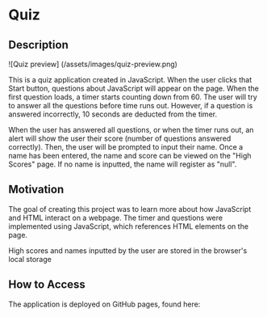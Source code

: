 # Quiz

## Description

![Quiz preview] (/assets/images/quiz-preview.png)

This is a quiz application created in JavaScript. When the user clicks that Start button, questions about JavaScript will appear on the page. When the first question loads, a timer starts counting down from 60. The user will try to answer all the questions before time runs out. However, if a question is answered incorrectly, 10 seconds are deducted from the timer.

When the user has answered all questions, or when the timer runs out, an alert will show the user their score (number of questions answered correctly). Then, the user will be prompted to input their name. Once a name has been entered, the name and score can be viewed on the "High Scores" page. If no name is inputted, the name will register as "null".

## Motivation

The goal of creating this project was to learn more about how JavaScript and HTML interact on a webpage. The timer and questions were implemented using JavaScript, which references HTML elements on the page.

High scores and names inputted by the user are stored in the browser's local storage

## How to Access

The application is deployed on GitHub pages, found here:



